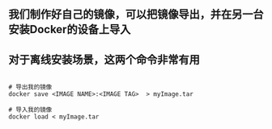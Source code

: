 ## 我们制作好自己的镜像，可以把镜像导出，并在另一台安装Docker的设备上导入

## 对于离线安装场景，这两个命令非常有用


```

# 导出我的镜像
docker save <IMAGE NAME>:<IMAGE TAG>  > myImage.tar

# 导入我的镜像
docker load < myImage.tar

```